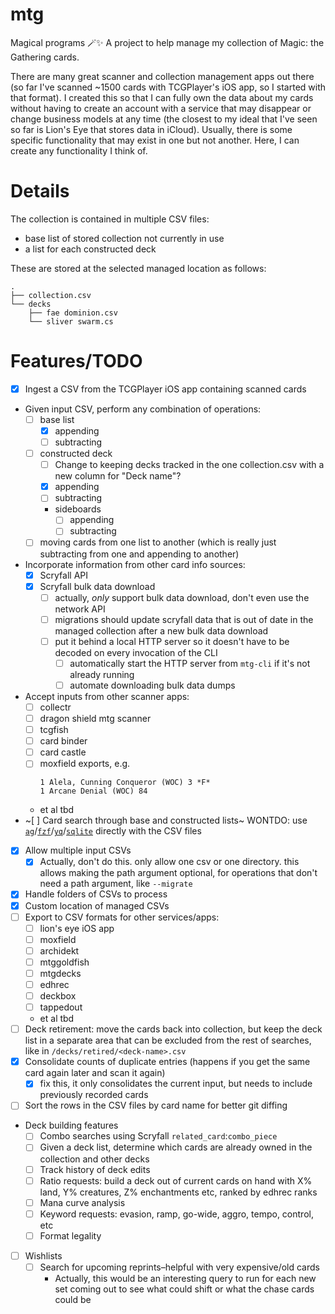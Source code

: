 # mtg
Magical programs 🪄✨ A project to help manage my collection of Magic: the Gathering cards.

There are many great scanner and collection management apps out there (so far I've scanned ~1500 cards with TCGPlayer's iOS app, so I started with that format). I created this so that I can fully own the data about my cards without having to create an account with a service that may disappear or change business models at any time (the closest to my ideal that I've seen so far is Lion's Eye that stores data in iCloud). Usually, there is some specific functionality that may exist in one but not another. Here, I can create any functionality I think of.

# Details

The collection is contained in multiple CSV files:

- base list of stored collection not currently in use
- a list for each constructed deck

These are stored at the selected managed location as follows:
```
.
├── collection.csv
└── decks
    ├── fae dominion.csv
    └── sliver swarm.cs
```

# Features/TODO

- [x] Ingest a CSV from the TCGPlayer iOS app containing scanned cards
- Given input CSV, perform any combination of operations:
    - [ ] base list
        - [x] appending
        - [ ] subtracting
    - [ ] constructed deck
        - [ ] Change to keeping decks tracked in the one collection.csv with a new column for "Deck name"?
        - [x] appending
        - [ ] subtracting
        - sideboards
            - [ ] appending
            - [ ] subtracting
    - [ ] moving cards from one list to another (which is really just subtracting from one and appending to another)
- Incorporate information from other card info sources:
    - [x] Scryfall API 
    - [x] Scryfall bulk data download
        - [ ] actually, _only_ support bulk data download, don't even use the network API
        - [ ] migrations should update scryfall data that is out of date in the managed collection after a new bulk data download
        - [ ] put it behind a local HTTP server so it doesn't have to be decoded on every invocation of the CLI
            - [ ] automatically start the HTTP server from `mtg-cli` if it's not already running
            - [ ] automate downloading bulk data dumps
- Accept inputs from other scanner apps:
    - [ ] collectr
    - [ ] dragon shield mtg scanner
    - [ ] tcgfish
    - [ ] card binder
    - [ ] card castle 
    - [ ] moxfield exports, e.g.
        ```
        1 Alela, Cunning Conqueror (WOC) 3 *F*
        1 Arcane Denial (WOC) 84
        ```
    - et al tbd
- ~[ ] Card search through base and constructed lists~ WONTDO: use [`ag`](https://github.com/ggreer/the_silver_searcher)/[`fzf`](https://github.com/junegunn/fzf)/[`yq`](https://github.com/mikefarah/yq)/[`sqlite`](https://stackoverflow.com/a/24582022) directly with the CSV files
- [x] Allow multiple input CSVs
    - [x] Actually, don't do this. only allow one csv or one directory. this allows making the path argument optional, for operations that don't need a path argument, like `--migrate`
- [x] Handle folders of CSVs to process
- [x] Custom location of managed CSVs
- [ ] Export to CSV formats for other services/apps:
    - [ ] lion's eye iOS app
    - [ ] moxfield
    - [ ] archidekt
    - [ ] mtggoldfish
    - [ ] mtgdecks
    - [ ] edhrec
    - [ ] deckbox
    - [ ] tappedout
    - et al tbd 
- [ ] Deck retirement: move the cards back into collection, but keep the deck list in a separate area that can be excluded from the rest of searches, like in `/decks/retired/<deck-name>.csv`
- [x] Consolidate counts of duplicate entries (happens if you get the same card again later and scan it again)
    - [x] fix this, it only consolidates the current input, but needs to include previously recorded cards
- [ ] Sort the rows in the CSV files by card name for better git diffing
- Deck building features
    - [ ] Combo searches using Scryfall `related_card`:`combo_piece`
    - [ ] Given a deck list, determine which cards are already owned in the collection and other decks
    - [ ] Track history of deck edits
    - [ ] Ratio requests: build a deck out of current cards on hand with X% land, Y% creatures, Z% enchantments etc, ranked by edhrec ranks
    - [ ] Mana curve analysis
    - [ ] Keyword requests: evasion, ramp, go-wide, aggro, tempo, control, etc 
    - [ ] Format legality
- [ ] Wishlists
    - [ ] Search for upcoming reprints–helpful with very expensive/old cards
        - Actually, this would be an interesting query to run for each new set coming out to see what could shift or what the chase cards could be
